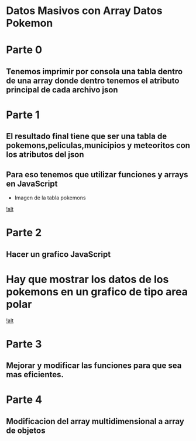 # Datos Masivos con Array Datos Pokemon

# Parte 0

## Tenemos  imprimir por consola una tabla dentro de una array donde dentro tenemos el atributo principal de cada archivo json


# Parte 1

## El resultado final tiene que ser una tabla de pokemons,peliculas,municipios y meteoritos con los atributos del json

## Para eso tenemos que utilizar funciones y arrays en JavaScript

* Imagen de la tabla pokemons

[!alt](img/)


# Parte 2

## Hacer un grafico  JavaScript 

# Hay que mostrar los datos de los pokemons en un grafico de tipo area polar


[!alt](img/grafico_js.png)


# Parte 3 

## Mejorar y modificar las funciones para que sea mas eficientes.



# Parte 4

## Modificacion del array multidimensional a array de objetos